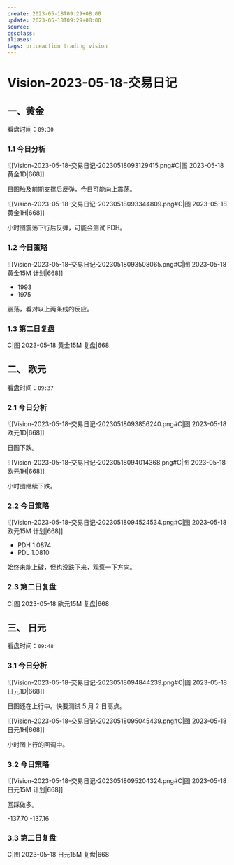 ```yaml
---
create: 2023-05-18T09:29+08:00
update: 2023-05-18T09:29+08:00
source:
cssclass:
aliases:
tags: priceaction trading vision
---
```


# Vision-2023-05-18-交易日记

## 一、黄金

看盘时间：`09:30`

### 1.1 今日分析

![[Vision-2023-05-18-交易日记-20230518093129415.png#C|图 2023-05-18 黄金1D|668]]

日图触及前期支撑后反弹，今日可能向上震荡。

![[Vision-2023-05-18-交易日记-20230518093344809.png#C|图 2023-05-18 黄金1H|668]]

小时图震荡下行后反弹，可能会测试 PDH。

### 1.2 今日策略

![[Vision-2023-05-18-交易日记-20230518093508065.png#C|图 2023-05-18 黄金15M 计划|668]]

- 1993
- 1975

震荡，看对以上两条线的反应。

### 1.3 第二日复盘

C|图 2023-05-18 黄金15M 复盘|668

## 二、 欧元

看盘时间：`09:37`

### 2.1 今日分析

![[Vision-2023-05-18-交易日记-20230518093856240.png#C|图 2023-05-18 欧元1D|668]]

日图下跌。

![[Vision-2023-05-18-交易日记-20230518094014368.png#C|图 2023-05-18 欧元1H|668]]

小时图继续下跌。

### 2.2 今日策略

![[Vision-2023-05-18-交易日记-20230518094524534.png#C|图 2023-05-18 欧元15M 计划|668]]

- PDH 1.0874
- PDL 1.0810

始终未能上破，但也没跌下来，观察一下方向。

### 2.3 第二日复盘

C|图 2023-05-18 欧元15M 复盘|668

## 三、 日元

看盘时间：`09:48`

### 3.1 今日分析

![[Vision-2023-05-18-交易日记-20230518094844239.png#C|图 2023-05-18 日元1D|668]]

日图还在上行中。快要测试 5 月 2 日高点。

![[Vision-2023-05-18-交易日记-20230518095045439.png#C|图 2023-05-18 日元1H|668]]

小时图上行的回调中。

### 3.2 今日策略

![[Vision-2023-05-18-交易日记-20230518095204324.png#C|图 2023-05-18 日元15M 计划|668]]

回踩做多。

-137.70
-137.16

### 3.3 第二日复盘

C|图 2023-05-18 日元15M 复盘|668
